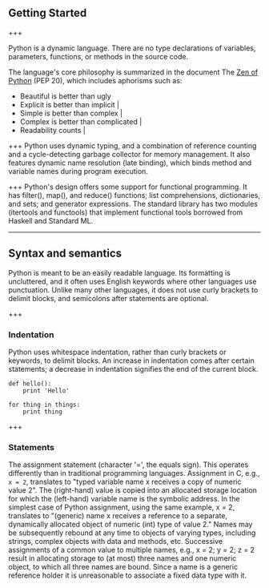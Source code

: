 ## Getting Started
+++

Python is a dynamic language. There are no type declarations of variables, parameters, functions, or methods in the source code.

The language's core philosophy is summarized in the document The [Zen of Python](https://en.wikipedia.org/wiki/Zen_of_Python) (PEP 20), which includes aphorisms such as:
- Beautiful is better than ugly
- Explicit is better than implicit |
- Simple is better than complex |
- Complex is better than complicated |
- Readability counts |

+++
Python uses dynamic typing, and a combination of reference counting and a cycle-detecting garbage collector for memory management. It also features dynamic name resolution (late binding), which binds method and variable names during program execution.

+++
Python's design offers some support for functional programming. It has filter(), map(), and reduce() functions; list comprehensions, dictionaries, and sets; and generator expressions. The standard library has two modules (itertools and functools) that implement functional tools borrowed from Haskell and Standard ML.

---
## Syntax and semantics
Python is meant to be an easily readable language. Its formatting is uncluttered, and it often uses English keywords where other languages use punctuation. Unlike many other languages, it does not use curly brackets to delimit blocks, and semicolons after statements are optional.

+++
### Indentation
Python uses whitespace indentation, rather than curly brackets or keywords, to delimit blocks. An increase in indentation comes after certain statements; a decrease in indentation signifies the end of the current block.
```
def hello():
    print 'Hello'

for thing in things:
    print thing
```

+++
### Statements
The assignment statement (character '=', the equals sign). This operates differently than in traditional programming languages. Assignment in C, e.g., `x = 2`, translates to "typed variable name x receives a copy of numeric value 2". The (right-hand) value is copied into an allocated storage location for which the (left-hand) variable name is the symbolic address. In the simplest case of Python assignment, using the same example, x = 2, translates to "(generic) name x receives a reference to a separate, dynamically allocated object of numeric (int) type of value 2." Names may be subsequently rebound at any time to objects of varying types, including strings, complex objects with data and methods, etc. Successive assignments of a common value to multiple names, e.g., x = 2; y = 2; z = 2 result in allocating storage to (at most) three names and one numeric object, to which all three names are bound. Since a name is a generic reference holder it is unreasonable to associate a fixed data type with it.
